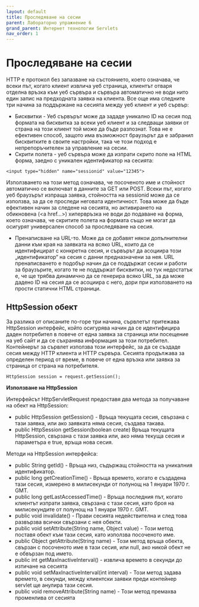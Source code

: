 ```yaml
---
layout: default
title: Проследяване на сесии 
parent: Лабораторно упражнение 6
grand_parent: Интернет технологии Servlets
nav_order: 1
---
```


# Проследяване на сесии

HTTP е протокол без запазване на състоянието, което означава, че всеки път, когато клиент извлича уеб страница, клиентът отваря отделна връзка към уеб сървъра и сървъра автоматично не води нито един запис на предходната заявка на клиента. Все още има следните три начина за поддържане на сесията между уеб клиент и уеб сървър:

* Бисквитки - Уеб сървърът може да зададе уникално ID на сесия под формата на бисквитка за всеки уеб клиент и за следващи заявки от страна на този клиент той може да бъде разпознат. Това не е ефективен способ, защото има възможност браузърът да е забранил бисквитките в своите настройки, така че този подход е непрепоръчителен за управление на сесии.
* Скрити полета - уеб сървъра може да изпрати скрито поле на HTML форма, заедно с уникален идентификатор на сесията:

```
<input type="hidden" name="sessionid" value="12345">
```

Използването на този метод означава, че посоченото име и стойност автоматично се включват в данните за GET или POST. Всеки път, когато уеб браузърът изпраща заявка, стойността на sessionid може да се използва, за да се проследи неговата идентичност. Това може да бъде ефективен начин за следене на сесията, но активирането на обикновена (\<a href...>) хипервръзка не води до подаване на форма, което означава, че скритите полета на формата също не могат да осигурят универсален способ за проследяване на сесия.

* Пренаписване на URL-то. Може да се добавят някои допълнителни данни към края на заявката на всяко URL, които да се идентифицират с конкретна сесия, и сървърът да асоциира този „идентификатор“ на сесия с данни предназначени за нея. URL пренаписването е подобър начин да се поддържат сесии и работи за браузърите, когато те не поддържат бисквитки, но тук недостатък е, че ще трябва динамично да се генерира всяко URL, за да може дадено ID на сесия да се асоциира с него, дори при използването на прости статични HTML страници.

## HttpSession обект

За разлика от описаните по-горе три начина, сървлетът притежава HttpSession интерфейс, който осигурява начин да се идентифицира даден потребител в повече от една заявка за страница или посещение на уеб сайт и да се съхранява информация за този потребител. Контейнерът за сървлет използва този интерфейс, за да се създаде сесия между HTTP клиента и HTTP сървъра. Сесията продължава за определен период от време, в повече от една връзка или заявка за страница от страна на потребителя.

```
HttpSession session = request.getSession();
```

**Използване на HttpSession**

Интерфейсът HttpServletRequest предоставя два метода за получаване на обект на HttpSession:

* public HttpSession getSession() - Връща текущата сесия, свързана с тази заявка, или ако заявката няма сесия, създава такава.
* public HttpSession getSession(boolean create) Връща текущата HttpSession, свързана с тази заявка или, ако няма текуща сесия и параметъра е true, връща нова сесия.

Методи на HttpSession интерфейса:

* public String getId() - Връща низ, съдържащ стойността на уникалния идентификатор.
* public long getCreationTime() - Връща времето, когато е създадена тази сесия, измерено в милисекунди от полунощ на 1 януари 1970 г. GMT.
* public long getLastAccessedTime() - Връща последния път, когато клиентът изпрати заявка, свързана с тази сесия, като броя на милисекундите от полунощ на 1 януари 1970 г. GMT.
* public void invalidate() - Прави сесията недействителна и след това развързва всички свързани с нея обекти.
* public void setAttribute(String name, Object value) - Този метод поставя обект към тази сесия, като използва посоченото име.
* public Object getAttribute(String name) - Този метод връща обекта, свързан с посоченото име в тази сесия, или null, ако никой обект не е обвързан под името.
* public int getMaxInactiveInterval() - извлича времето в секунди до изтичане на сесията
* public void setMaxInactiveInterval(int interval) - Този метод задава времето, в секунди, между клиентски заявки преди контейнер servlet ще анулира тази сесия.
* public void removeAttribute(String name) - Този метод премахва променлива от сесията

